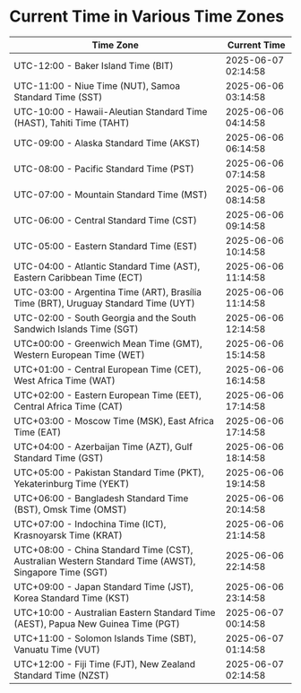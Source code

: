 # Current Time in Various Time Zones

| Time Zone | Current Time |
|-----------|--------------|
| UTC-12:00 - Baker Island Time (BIT) | 2025-06-07 02:14:58 |
| UTC-11:00 - Niue Time (NUT), Samoa Standard Time (SST) | 2025-06-06 03:14:58 |
| UTC-10:00 - Hawaii-Aleutian Standard Time (HAST), Tahiti Time (TAHT) | 2025-06-06 04:14:58 |
| UTC-09:00 - Alaska Standard Time (AKST) | 2025-06-06 06:14:58 |
| UTC-08:00 - Pacific Standard Time (PST) | 2025-06-06 07:14:58 |
| UTC-07:00 - Mountain Standard Time (MST) | 2025-06-06 08:14:58 |
| UTC-06:00 - Central Standard Time (CST) | 2025-06-06 09:14:58 |
| UTC-05:00 - Eastern Standard Time (EST) | 2025-06-06 10:14:58 |
| UTC-04:00 - Atlantic Standard Time (AST), Eastern Caribbean Time (ECT) | 2025-06-06 11:14:58 |
| UTC-03:00 - Argentina Time (ART), Brasília Time (BRT), Uruguay Standard Time (UYT) | 2025-06-06 11:14:58 |
| UTC-02:00 - South Georgia and the South Sandwich Islands Time (SGT) | 2025-06-06 12:14:58 |
| UTC±00:00 - Greenwich Mean Time (GMT), Western European Time (WET) | 2025-06-06 15:14:58 |
| UTC+01:00 - Central European Time (CET), West Africa Time (WAT) | 2025-06-06 16:14:58 |
| UTC+02:00 - Eastern European Time (EET), Central Africa Time (CAT) | 2025-06-06 17:14:58 |
| UTC+03:00 - Moscow Time (MSK), East Africa Time (EAT) | 2025-06-06 17:14:58 |
| UTC+04:00 - Azerbaijan Time (AZT), Gulf Standard Time (GST) | 2025-06-06 18:14:58 |
| UTC+05:00 - Pakistan Standard Time (PKT), Yekaterinburg Time (YEKT) | 2025-06-06 19:14:58 |
| UTC+06:00 - Bangladesh Standard Time (BST), Omsk Time (OMST) | 2025-06-06 20:14:58 |
| UTC+07:00 - Indochina Time (ICT), Krasnoyarsk Time (KRAT) | 2025-06-06 21:14:58 |
| UTC+08:00 - China Standard Time (CST), Australian Western Standard Time (AWST), Singapore Time (SGT) | 2025-06-06 22:14:58 |
| UTC+09:00 - Japan Standard Time (JST), Korea Standard Time (KST) | 2025-06-06 23:14:58 |
| UTC+10:00 - Australian Eastern Standard Time (AEST), Papua New Guinea Time (PGT) | 2025-06-07 00:14:58 |
| UTC+11:00 - Solomon Islands Time (SBT), Vanuatu Time (VUT) | 2025-06-07 01:14:58 |
| UTC+12:00 - Fiji Time (FJT), New Zealand Standard Time (NZST) | 2025-06-07 02:14:58 |
